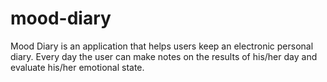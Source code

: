 # mood-diary
Mood Diary is an application that helps users keep an electronic personal diary. Every day the user can make notes on the results of his/her day and evaluate his/her emotional state.
